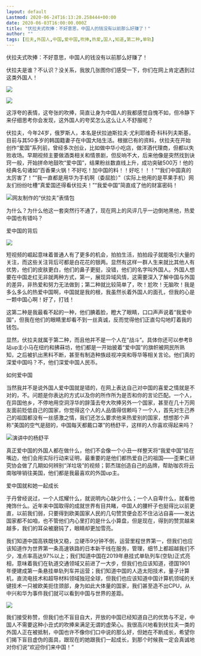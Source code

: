```yaml
---
layout: default
Lastmod: 2020-06-24T16:13:20.258444+00:00
date: 2020-06-03T16:00:00.000Z
title: "伏拉夫式吹捧：不好意思，中国人的钱没有以前那么好赚了！"
author: ""
tags: [拉夫,外国人,中国,爱中国,吹捧,热爱,国人,知道,第二种,单轨]
---
```


伏拉夫式吹捧：不好意思，中国人的钱没有以前那么好赚了！

伏拉夫是谁？不认识？没关系，我放几张图你们感受一下，你们在网上肯定遇到过这类外国人！

![](https://images.weserv.nl/?url=http%3A//pics5.baidu.com/feed/0824ab18972bd4074e7ad040ef1c02570eb3096d.jpeg%3Ftoken%3Dc57a76a2aaad45b6de2d7ea7d9278c8d)

![](https://images.weserv.nl/?url=http%3A//pics2.baidu.com/feed/64380cd7912397ddaec280c8ca172eb1d2a287da.jpeg%3Ftoken%3D704329ee6404173038bd9ea6c554b35c)

这浮夸的表情，这夸张的吹捧，简直让身为中国人的我都感觉自愧不如，但冷静下来仔细思考你会发现，这外国人的夸奖怎么这么让人不舒服呢？

伏拉夫，今年24岁，俄罗斯人，本名是伏拉迪斯拉夫·尤利耶维奇·科科列夫斯基，目前与其50多岁的韩国籍妻子在中国大陆生活。根据已有的资料，伏拉夫在开始创作“爱国”系列前，曾经多次创业，比如做中华小吃店，做洋酒代理商，但都以失败收场。早期视频主要做酒类相关和情景剧，但反响不大，后来他像是突然找到诀窍一般，开始拼命地鼓吹“爱中国”，结果粉丝数直线上升，成功突破500万！他的经典名句诸如“百香果火锅！不好吃！加中国的料！！好吃！！！”“我们中国真的太厉害了！”“我一直都是用华为手机啊（委屈脸）”（实际上他用的是苹果手机）网友们纷纷吐槽“真爱国还得看伏拉夫！”“我爱中国”简直成了他的财富密码！

![](https://images.weserv.nl/?url=http%3A//pics3.baidu.com/feed/55e736d12f2eb93872d225bd41f71933e4dd6f5a.jpeg%3Ftoken%3D468186c5ff4f998f770fa27d69fcb934)网友制作的“伏拉夫”表情包

为什么？为什么他这一套突然行不通了，现在网上的风评几乎一边倒地黑他，热爱中国也有错吗？

爱中国的背后

![](https://images.weserv.nl/?url=http%3A//pics6.baidu.com/feed/314e251f95cad1c8c052eb70ebabfb0fc83d5113.jpeg%3Ftoken%3D05aa9f81c1cbf0f07799300d228006ab)

短视频的崛起意味着普通人有了更多的机会，拍拍生活，拍拍段子就能吸引大量的关注，而这些关注背后可都是白花花的银两。显然有这样一群人生来就比其他人有优势，他们的皮肤更白，他们的鼻子更挺，没错，他们的名字叫外国人。外国人想要在中国走红无非就两种方式，第一，展现异域风情，这需要深入了解中国与外国的差异，非热爱和努力无法做到；第二种就比较简单了，吹！尬吹！无脑吹！我是多么多么的热爱中国啊，中国就是我的根，我虽然长着外国人的面孔，但我的心是一颗中国心啊！好了，打钱！

这第二种是我最看不起的一种，他们腆着脸，瞪大了眼睛，口口声声说着“我爱中国”，但我在他们的眼睛里却看不到一丝真诚，反而觉得他们正直勾勾地盯着我的钱包。

显然，伏拉夫就属于第二种，而且他并不是一个人在“战斗”。具体你还可以参考B站up主小马在纽约和拂菻坊，他们都是一开始披着“爱中国”的旗帜被网民所熟知，之后被扒出黑料不断，甚至有制造种族歧视冲突和辱华等相关言论。他们真的深爱中国吗？不，他们深爱中国人民币。

如何爱中国

当然我并不是说外国人爱中国就是错的，在网上表达自己对中国的喜爱之情就是不对的，不。问题是你表达的方式以及你的所作所为是否和你的言论匹配。一个人，在异国他乡，不停地用空洞浮华的辞藻去夸大吹捧另外一个国家，甚至在几十万网友面前贬低自己的国家，你觉得这个人的人品值得信赖吗？一个人，首先对生己养己的祖国都没有一丝感激之情，我们还怎么要求他来热爱别的国家，想想那个声称“美国的空气是甜的，中国每天都戴口罩”的杨舒平，这样的人你喜欢得起来吗？

![](https://images.weserv.nl/?url=http%3A//pics7.baidu.com/feed/8b13632762d0f7035b7c93489c6fcd3b2497c5f0.jpeg%3Ftoken%3Dfa2dad7be726dbed16f1f815fd37bde3)演讲中的杨舒平

真正爱中国的外国人都在做什么，他们不会像一个小丑一样整天将“我爱中国”挂在嘴边，他们会用实际行动来证明，最重要的是他们都热爱自己的祖国——歪果仁研究协会做了几期如何辨别“洋垃圾”的视频；郭杰瑞创造自己的品牌，帮助咖农将云南咖啡销往美国，他们都是我最喜欢的外国up主。

爱中国就和她一起成长

于丹曾经说过，一个人炫耀什么，就说明内心缺少什么；一个人自卑什么，就看他掩饰什么。近年来中国取得的成就世界有目共睹，中国人的腰杆子也挺得比以前更直，以前我们弱，只要得到欧美国家人民的几句赞赏便会忍不住沾沾自喜——发达国家都不如咱，也不管他们内心里打的是什么小算盘，但是现在，得到的赞赏越来越多，我们的耳朵被磨钝了，眼睛却更加雪亮。

我们知道中国高铁既快又稳，立硬币9分钟不倒，运营里程世界第一，但我们也应该知道作为世界第一条高速铁路的日本新干线在服务，管理，细节上都超越我们不少，准点率高达97%以上；我们知道中国在2019年悬挂式单轨列车(空轨)正式亮相，意味着我们在轨道交通领域又前进了一大步，但我们也应该知道，德国1901年便建成第一条悬挂单轨列车并运营；我们知道中国的人造太阳技术，量子计算机，直流电技术和超导材料领域独冠全球，但我们也应该知道中国计算机领域的关键技术一只被欧美扼住颈部，身为如此大体量的国家，我们甚至造不出CPU，从中兴和华为事件我们就可以看到中国与世界的差距。

![](https://images.weserv.nl/?url=http%3A//pics6.baidu.com/feed/622762d0f703918fdb7f8ae4c4a8ba9158eec48a.jpeg%3Ftoken%3D6d235b049a0178cd66bc55e8994f8378)

我们接受称赞，但我们也不盲目自大，开放的中国已经知道自己的优势与不足，中国人不需要这种小丑式的吹捧来满足无谓的虚荣心。我很高兴地看到伏拉夫一类的外国人正在被抵制，中国也许不像你们口中说的那么好，但她在不断成长，希望你们揭下盲目虚伪的面具，跟现在的她跟我们一起成长，到那个时候我一定会真诚地对你们说“欢迎你们来中国！”

